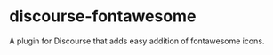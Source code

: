 discourse-fontawesome
=====================

A plugin for Discourse that adds easy addition of fontawesome icons.

